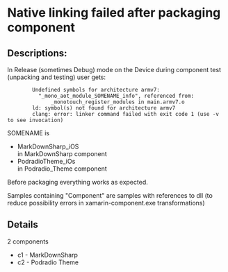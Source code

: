 # Native linking failed after packaging component

## Descriptions:

In Release (sometimes Debug) mode on the Device during component test (unpacking and testing) 
user gets:

			Undefined symbols for architecture armv7:
			  "_mono_aot_module_SOMENAME_info", referenced from:
				  _monotouch_register_modules in main.armv7.o
			ld: symbol(s) not found for architecture armv7
			clang: error: linker command failed with exit code 1 (use -v to see invocation)

SOMENAME is

*	MarkDownSharp_iOS		
	in MarkDownSharp component		
*	PodradioTheme_iOs			
	in Podradio_Theme component

	
Before packaging everything works as expected.

Samples containing "Component" are samples with references to dll (to reduce possibility errors in
xamarin-component.exe transformations)

## Details

2 components 

*	c1 - MarkDownSharp
*	c2 - Podradio Theme


